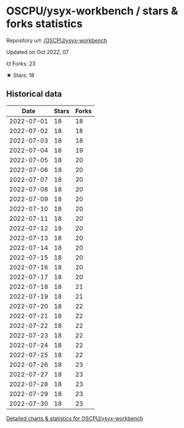 # OSCPU/ysyx-workbench / stars & forks statistics

Repository url: [/OSCPU/ysyx-workbench](https://github.com/OSCPU/ysyx-workbench)

Updated on Oct 2022, 07

☋ Forks: 23

★ Stars: 18

## Historical data
| Date | Stars | Forks |
|------|-------|-------|
| 2022-07-01 | 18 | 18 | 
| 2022-07-02 | 18 | 18 | 
| 2022-07-03 | 18 | 18 | 
| 2022-07-04 | 18 | 19 | 
| 2022-07-05 | 18 | 20 | 
| 2022-07-06 | 18 | 20 | 
| 2022-07-07 | 18 | 20 | 
| 2022-07-08 | 18 | 20 | 
| 2022-07-09 | 18 | 20 | 
| 2022-07-10 | 18 | 20 | 
| 2022-07-11 | 18 | 20 | 
| 2022-07-12 | 18 | 20 | 
| 2022-07-13 | 18 | 20 | 
| 2022-07-14 | 18 | 20 | 
| 2022-07-15 | 18 | 20 | 
| 2022-07-16 | 18 | 20 | 
| 2022-07-17 | 18 | 20 | 
| 2022-07-18 | 18 | 21 | 
| 2022-07-19 | 18 | 21 | 
| 2022-07-20 | 18 | 22 | 
| 2022-07-21 | 18 | 22 | 
| 2022-07-22 | 18 | 22 | 
| 2022-07-23 | 18 | 22 | 
| 2022-07-24 | 18 | 22 | 
| 2022-07-25 | 18 | 22 | 
| 2022-07-26 | 18 | 23 | 
| 2022-07-27 | 18 | 23 | 
| 2022-07-28 | 18 | 23 | 
| 2022-07-29 | 18 | 23 | 
| 2022-07-30 | 18 | 23 | 


[Detailed charts & statistics for OSCPU/ysyx-workbench](https://reviewgithub.com/rep/OSCPU/ysyx-workbench)
